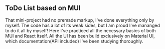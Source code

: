 ## ToDo List based on MUI

That mini-project had no premade markup, I've done everything only by myself. The code has a lot of its weak sides, but I am proud I've mananged to do it all by myself!
Here I've practiced all the necessary basics of both MUI and React itself. All the UI has been build exclusively on Material UI, which documentation(API included) I've been studying thoroughly.

